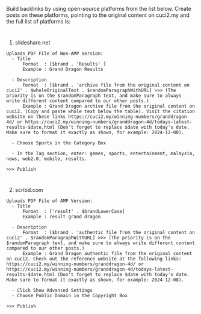 Build backlinks by using open-source platforms from the list below. Create posts on these platforms, pointing to the original content on cuci2.my and the full list of platforms is:
#
  1. slideshare.net

    Uploads PDF File of Non-AMP Version:
      - Title
          Format  : [$brand . 'Results' ]
          Example : Grand Dragon Results

      - Description
          Format  : [$brand . 'archive file from the original content on cuci2' . $wholeOriginalText . $randomParagraphWithURL] >>> (The priority is on the $randomParagraph text, and make sure to always write different content compared to our other posts.)
          Example : Grand Dragon archive file from the original content on cuci2. (Copy and paste whole text below the table). Visit the citation website on these links https://cuci2.my/winning-numbers/granddragon-4d/ or https://cuci2.my/winning-numbers/granddragon-4d/todays-latest-results-$date.html (Don't forget to replace $date with today's date. Make sure to format it exactly as shown, for example: 2024-12-08).

      - Choose Sports in the Category Box

      - In the Tag section, enter: games, sports, entertainment, malaysia, news, web2.0, mobile, results.
      
    >>> Publish
# 
  2. scribd.com

    Uploads PDF File of AMP Version:
      - Title
          Format  : ['result' . $brandLowerCase]
          Example : result grand dragon

      - Description
          Format  : [$brand . 'authentic file from the original content on cuci2' . $randomParagraphWithURL] >>> (The priority is on the $randomParagraph text, and make sure to always write different content compared to our other posts.)
          Example : Grand Dragon authentic file from the original content on cuci2. Check out the reference website at the following links: https://cuci2.my/winning-numbers/granddragon-4d/ or https://cuci2.my/winning-numbers/granddragon-4d/todays-latest-results-$date.html (Don't forget to replace $date with today's date. Make sure to format it exactly as shown, for example: 2024-12-08).

      - Click Show Advanced Settings
      - Choose Public Domain in the Copyright Box
    
    >>> Publish

